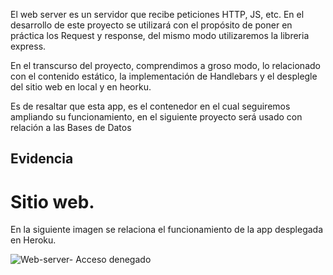 
El web server es un servidor que recibe peticiones HTTP, JS, etc.
En el desarrollo de este proyecto se utilizará con el propósito de poner en práctica los  Request y response, del mismo modo utilizaremos la libreria express.

En el transcurso del proyecto, comprendimos a groso modo, lo relacionado con el contenido estático, la implementación de Handlebars y el desplegle del sitio web en local y en heorku.

Es de resaltar que esta app, es el contenedor en el cual seguiremos ampliando su funcionamiento, en el siguiente proyecto será usado con relación a las Bases de Datos
## Evidencia

# Sitio web.

En la siguiente imagen se relaciona el funcionamiento de la app desplegada en Heroku.


![Web-server- Acceso denegado](https://user-images.githubusercontent.com/105325805/196967121-44271aeb-f24d-46aa-af13-7a8b3672200c.png)






